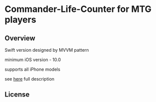 # Commander-Life-Counter for MTG players

## Overview
Swift version designed by MVVM pattern

minimum iOS version - 10.0

supports all iPhone models

see [here](https://github.com/VasiliyEgorov/Commander-Life-Counter) full description

## License
